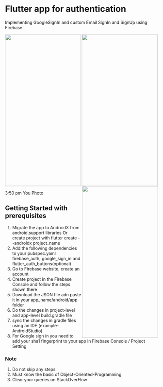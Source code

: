 # Flutter app for authentication 

Implementing GoogleSignIn and custom Email SignIn and SignUp using Firebase

<img align="left" width="250" height="500" src="https://user-images.githubusercontent.com/45196516/66695800-2db3cc00-ece3-11e9-91af-22db8a9ff910.png">
<img align="right" width="250" height="500" src="https://user-images.githubusercontent.com/45196516/66695635-ae71c880-ece1-11e9-943a-08a9f38a51b5.png">
<img align="center" width="250" height="500" src="https://user-images.githubusercontent.com/45196516/66695767-f513f280-ece2-11e9-85fd-fbb554433159.png">



3:50 pm
You
Photo

## Getting Started with prerequisites

1. Migrate the app to AndroidX from android.support libraries
    Or create project with flutter create --androidx project_name
2. Add the following dependencies to your pubspec.yaml
    firebase_auth, google_sign_in and flutter_auth_buttons(optional)
3. Go to Firebase website, create an account
4. Create project in the Firebase Console and follow the steps shown there
5. Download the JSON file adn paste it in your app_name/android/app folder
6. Do the changes in project-level and app-level build.gradle file
7. sync the changes in gradle files using an IDE (example-AndroidStudio)
8. For Google sign in you need to add your sha1 fingerprint to your app in Firebase Console / Project Setting

### Note

1. Do not skip any steps
2. Must know the basic of Object-Oriented-Programming
3. Clear your queries on StackOverFlow 



